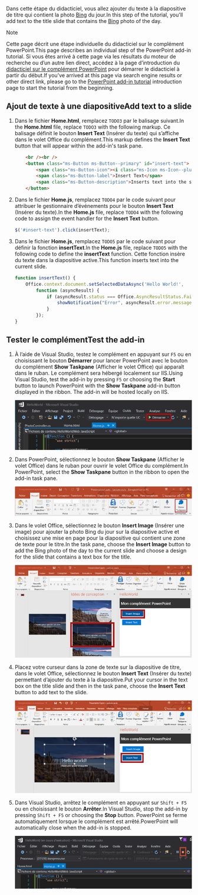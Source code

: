 <span data-ttu-id="2cae2-101">Dans cette étape du didacticiel, vous allez ajouter du texte à la diapositive de titre qui contient la photo [Bing](https://www.bing.com) du jour.</span><span class="sxs-lookup"><span data-stu-id="2cae2-101">In this step of the tutorial, you'll add text to the title slide that contains the [Bing](https://www.bing.com) photo of the day.</span></span>

> [!NOTE]
> <span data-ttu-id="2cae2-102">Cette page décrit une étape individuelle du didacticiel sur le complément PowerPoint.</span><span class="sxs-lookup"><span data-stu-id="2cae2-102">This page describes an individual step of the PowerPoint add-in tutorial.</span></span> <span data-ttu-id="2cae2-103">Si vous êtes arrivé à cette page via les résultats du moteur de recherche ou d’un autre lien direct, accédez à la page d’introduction du [didacticiel sur le complément PowerPoint](../tutorials/powerpoint-tutorial.yml) pour démarrer le didacticiel à partir du début.</span><span class="sxs-lookup"><span data-stu-id="2cae2-103">If you’ve arrived at this page via search engine results or other direct link, please go to the [PowerPoint add-in tutorial](../tutorials/powerpoint-tutorial.yml) introduction page to start the tutorial from the beginning.</span></span>

## <a name="add-text-to-a-slide"></a><span data-ttu-id="2cae2-104">Ajout de texte à une diapositive</span><span class="sxs-lookup"><span data-stu-id="2cae2-104">Add text to a slide</span></span> 

1. <span data-ttu-id="2cae2-105">Dans le fichier **Home.html**, remplacez `TODO3` par le balisage suivant.</span><span class="sxs-lookup"><span data-stu-id="2cae2-105">In the **Home.html** file, replace `TODO3` with the following markup.</span></span> <span data-ttu-id="2cae2-106">Ce balisage définit le bouton **Insert Text** (Insérer du texte) qui s’affiche dans le volet Office du complément.</span><span class="sxs-lookup"><span data-stu-id="2cae2-106">This markup defines the **Insert Text** button that will appear within the add-in's task pane.</span></span>

    ```html
        <br /><br />
        <button class="ms-Button ms-Button--primary" id="insert-text">
            <span class="ms-Button-icon"><i class="ms-Icon ms-Icon--plus"></i></span>
            <span class="ms-Button-label">Insert Text</span>
            <span class="ms-Button-description">Inserts text into the slide.</span>
        </button>
    ```

2. <span data-ttu-id="2cae2-107">Dans le fichier **Home.js**, remplacez `TODO4` par le code suivant pour attribuer le gestionnaire d’événements pour le bouton **Insert Text** (Insérer du texte).</span><span class="sxs-lookup"><span data-stu-id="2cae2-107">In the **Home.js** file, replace `TODO4` with the following code to assign the event handler for the **Insert Text** button.</span></span>

    ```js
    $('#insert-text').click(insertText);
    ```

3. <span data-ttu-id="2cae2-108">Dans le fichier **Home.js**, remplacez `TODO5` par le code suivant pour définir la fonction **insertText**.</span><span class="sxs-lookup"><span data-stu-id="2cae2-108">In the **Home.js** file, replace `TODO5` with the following code to define the **insertText** function.</span></span> <span data-ttu-id="2cae2-109">Cette fonction insère du texte dans la diapositive active.</span><span class="sxs-lookup"><span data-stu-id="2cae2-109">This function inserts text into the current slide.</span></span>

    ```js
    function insertText() {
        Office.context.document.setSelectedDataAsync('Hello World!',
            function (asyncResult) {
                if (asyncResult.status === Office.AsyncResultStatus.Failed) {
                    showNotification("Error", asyncResult.error.message);
                }
            });
    }
    ```

## <a name="test-the-add-in"></a><span data-ttu-id="2cae2-110">Tester le complément</span><span class="sxs-lookup"><span data-stu-id="2cae2-110">Test the add-in</span></span>

1. <span data-ttu-id="2cae2-p104">À l’aide de Visual Studio, testez le complément en appuyant sur `F5` ou en choisissant le bouton **Démarrer** pour lancer PowerPoint avec le bouton du complément **Show Taskpane** (Afficher le volet Office) qui apparaît dans le ruban. Le complément sera hébergé localement sur IIS.</span><span class="sxs-lookup"><span data-stu-id="2cae2-p104">Using Visual Studio, test the add-in by pressing `F5` or choosing the **Start** button to launch PowerPoint with the **Show Taskpane** add-in button displayed in the ribbon. The add-in will be hosted locally on IIS.</span></span>

    ![Capture d’écran de Visual Studio avec le bouton Démarrer mis en évidence](../images/powerpoint-tutorial-start.png)

2. <span data-ttu-id="2cae2-114">Dans PowerPoint, sélectionnez le bouton **Show Taskpane** (Afficher le volet Office) dans le ruban pour ouvrir le volet Office du complément.</span><span class="sxs-lookup"><span data-stu-id="2cae2-114">In PowerPoint, select the **Show Taskpane** button in the ribbon to open the add-in task pane.</span></span>

    ![Capture d’écran de Visual Studio avec le bouton Show Taskpane (Afficher le volet Office) mis en évidence dans le ruban Accueil](../images/powerpoint-tutorial-show-taskpane-button.png)

3. <span data-ttu-id="2cae2-116">Dans le volet Office, sélectionnez le bouton **Insert Image** (Insérer une image) pour ajouter la photo Bing du jour sur la diapositive active et choisissez une mise en page pour la diapositive qui contient une zone de texte pour le titre.</span><span class="sxs-lookup"><span data-stu-id="2cae2-116">In the task pane, choose the **Insert Image** button to add the Bing photo of the day to the current slide and choose a design for the slide that contains a text box for the title.</span></span>

    ![Capture d’écran du complément PowerPoint avec le bouton Insérer une image mis en évidence](../images/powerpoint-tutorial-insert-image-slide-design.png)

4. <span data-ttu-id="2cae2-118">Placez votre curseur dans la zone de texte sur la diapositive de titre, dans le volet Office, sélectionnez le bouton **Insert Text** (Insérer du texte) permettant d’ajouter du texte à la diapositive.</span><span class="sxs-lookup"><span data-stu-id="2cae2-118">Put your cursor in the text box on the title slide and then in the task pane, choose the **Insert Text** button to add text to the slide.</span></span>

    ![Capture d’écran du complément PowerPoint avec le bouton Insert Text (Insérer du texte) sélectionné](../images/powerpoint-tutorial-insert-text.png)


5. <span data-ttu-id="2cae2-120">Dans Visual Studio, arrêtez le complément en appuyant sur `Shift + F5` ou en choisissant le bouton **Arrêter**.</span><span class="sxs-lookup"><span data-stu-id="2cae2-120">In Visual Studio, stop the add-in by pressing `Shift + F5` or choosing the **Stop** button.</span></span> <span data-ttu-id="2cae2-121">PowerPoint se ferme automatiquement lorsque le complément est arrêté.</span><span class="sxs-lookup"><span data-stu-id="2cae2-121">PowerPoint will automatically close when the add-in is stopped.</span></span>

    ![Capture d’écran de Visual Studio avec le bouton Arrêter mis en évidence](../images/powerpoint-tutorial-stop.png)